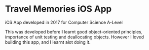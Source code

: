 # Travel Memories iOS App
iOS App developed in 2017 for Computer Science A-Level

This was developed before I learnt good object-oriented principles, importance of unit testing and deallocating objects. However I loved building this app, and I learnt alot doing it.
